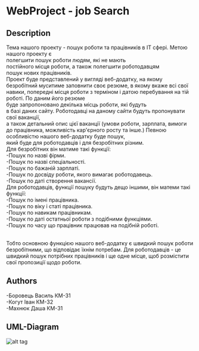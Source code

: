 # WebProject - job Search 
## Description

  Тема нашого проекту - пошук роботи та працівників в ІТ сфері. Метою нашого проекту є <br/>
полегшити пошук роботи людям, які не мають <br/>
постійного місця роботи, а також полегшити роботодавцям <br/>
пошук нових працівників.  <br/>
  Проект буде представлений у вигляді веб-додатку, на якому <br/>
безробітний муситиме заповнити своє резюме, в якому вкаже всі свої навики, попередні місця
роботи з терміном і датою перебування на тій роботі. По даним його резюме <br/>
буде запропоновано декілька місць роботи, які будуть <br/>
в базі даних сайту. Роботодавці на даному сайти будуть пропонувати свої ваканції,<br/>
а також детальний опис цієї ваканції
(умови роботи, зарплата, вимоги до працівника, можливість кар'єрного росту та інше.)
Певною особливістю нашого веб-додатку буде пошук,<br/>
який буде для роботодавців і для безробітних різним. <br/>
    Для безробітних він матиме такі функції: <br/>
-Пошук по назві фірми.<br/>
-Пошук по назві спеціальності.<br/>
-Пошук по бажаній зарплаті.<br/>
-Пошук по досвіду роботи, якого вимагає роботодавець. <br/>
-Пошук по даті створення вакансії.<br/>
    Для роботодавців, функції пошуку будуть дещо іншими, він матеми такі функції:<br/>
-Пошук по імені працівника.<br/>
-Пошук по віку і статі працівника. <br/>
-Пошук по навикам працівникам. <br/>
-Пошук по даті остатньої роботи з подібними функціями. <br/>
-Пошук по часу що працівник працював на подібній роботі. <br/>
<br/>

  Тобто основною функцією нашого веб-додатку є швидкий пошук роботи <br/>
 безробітними, що відповідає їхнім потребам. Для роботодавців - це <br/>
 швидкий пошук потрібних працівників і ще одне місце, щоб розмістити <br/>
 свої пропозиції щодо роботи.

## Authors
 -Боровець Василь КМ-31 <br/>
 -Когут Іван      КМ-32 <br/>
 -Махнюк Даша     КМ-31 <br/>
## UML-Diagram
![alt tag](https://pp.vk.me/c624826/v624826612/29554/-NvSXRAfTwc.jpg)

  
